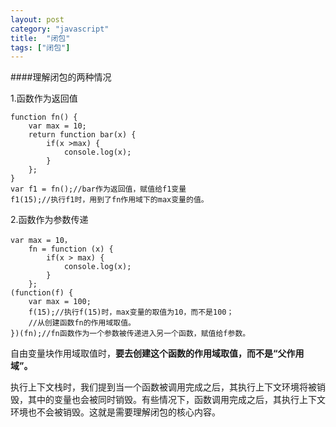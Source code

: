 ```yaml
---
layout: post
category: "javascript"
title:  "闭包"
tags: ["闭包"]
---
```


####理解闭包的两种情况

1.函数作为返回值

    function fn() {
        var max = 10;
        return function bar(x) {
            if(x >max) {
                console.log(x);
            }
        };
    }
    var f1 = fn();//bar作为返回值，赋值给f1变量
    f1(15);//执行f1时，用到了fn作用域下的max变量的值。

2.函数作为参数传递

    var max = 10，
        fn = function (x) {
            if(x > max) {
                console.log(x);
            }
        };
    (function(f) {
        var max = 100;
        f(15);//执行f(15)时，max变量的取值为10，而不是100；
        //从创建函数fn的作用域取值。
    })(fn);//fn函数作为一个参数被传递进入另一个函数，赋值给f参数。

自由变量块作用域取值时，**要去创建这个函数的作用域取值，而不是“父作用域”。**

执行上下文栈时，我们提到当一个函数被调用完成之后，其执行上下文环境将被销毁，其中的变量也会被同时销毁。有些情况下，函数调用完成之后，其执行上下文环境也不会被销毁。这就是需要理解闭包的核心内容。